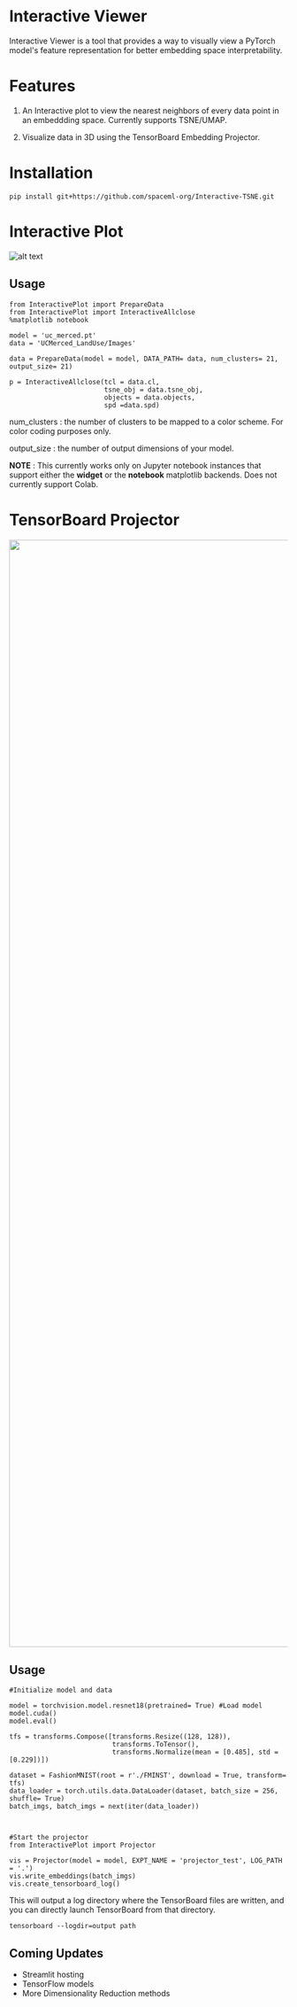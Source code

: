 # Interactive Viewer

Interactive Viewer is a tool that provides a way to visually view a PyTorch model's feature representation for better embedding space interpretability.

# Features

1. An Interactive plot to view the nearest neighbors of every data point in an embeddding space. Currently supports TSNE/UMAP. 

2. Visualize data in 3D using the TensorBoard Embedding Projector.

# Installation

``` 
pip install git+https://github.com/spaceml-org/Interactive-TSNE.git
```

# Interactive Plot 



![alt text](https://s4.gifyu.com/images/2021-03-24-03-33-49-2.gif "Interactive Plot")


## Usage

```
from InteractivePlot import PrepareData
from InteractivePlot import InteractiveAllclose
%matplotlib notebook

model = 'uc_merced.pt'
data = 'UCMerced_LandUse/Images'

data = PrepareData(model = model, DATA_PATH= data, num_clusters= 21, output_size= 21)

p = InteractiveAllclose(tcl = data.cl, 
                        tsne_obj = data.tsne_obj, 
                        objects = data.objects, 
                        spd =data.spd)
```

num_clusters : the number of clusters to be mapped to a color scheme. For color coding purposes only.

output_size : the number of output dimensions of your model.

**NOTE** : This currently works only on Jupyter notebook instances that support either the __widget__ or the __notebook__ matplotlib backends. Does not currently support Colab. 


# TensorBoard Projector


<img src="TensorBoard.gif?raw=true" width="2000px">

## Usage 

```
#Initialize model and data

model = torchvision.model.resnet18(pretrained= True) #Load model
model.cuda()
model.eval()

tfs = transforms.Compose([transforms.Resize((128, 128)), 
                          transforms.ToTensor(),
                          transforms.Normalize(mean = [0.485], std = [0.229])])

dataset = FashionMNIST(root = r'./FMINST', download = True, transform= tfs)
data_loader = torch.utils.data.DataLoader(dataset, batch_size = 256, shuffle= True)
batch_imgs, batch_imgs = next(iter(data_loader))



#Start the projector
from InteractivePlot import Projector

vis = Projector(model = model, EXPT_NAME = 'projector_test', LOG_PATH = '.')
vis.write_embeddings(batch_imgs)
vis.create_tensorboard_log()

```

This will output a log directory where the TensorBoard files are written, and you can directly launch TensorBoard from that directory. 

```
tensorboard --logdir=output path
```



## Coming Updates
- Streamlit hosting
- TensorFlow models
- More Dimensionality Reduction methods
